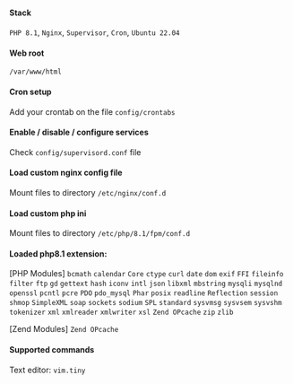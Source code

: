 #### Stack
`PHP 8.1`, `Nginx`, `Supervisor`, `Cron`, `Ubuntu 22.04`

#### Web root
`/var/www/html`

#### Cron setup
Add your crontab on the file `config/crontabs`

#### Enable / disable / configure services
Check `config/supervisord.conf` file

#### Load custom nginx config file
Mount files to directory `/etc/nginx/conf.d`

#### Load custom php ini
Mount files to directory `/etc/php/8.1/fpm/conf.d`

#### Loaded php8.1 extension:

[PHP Modules] 
`bcmath` `calendar` `Core` `ctype` `curl` `date` `dom` `exif` `FFI` `fileinfo` `filter` `ftp` `gd` `gettext` `hash` `iconv` `intl` `json` `libxml` `mbstring` `mysqli` `mysqlnd` `openssl` `pcntl` `pcre` `PDO` `pdo_mysql` `Phar` `posix` `readline` `Reflection` `session` `shmop` `SimpleXML` `soap` `sockets` `sodium` `SPL` `standard` `sysvmsg` `sysvsem` `sysvshm` `tokenizer` `xml` `xmlreader` `xmlwriter` `xsl` `Zend OPcache` `zip` `zlib`

[Zend Modules]
`Zend OPcache`

#### Supported commands
Text editor: `vim.tiny`